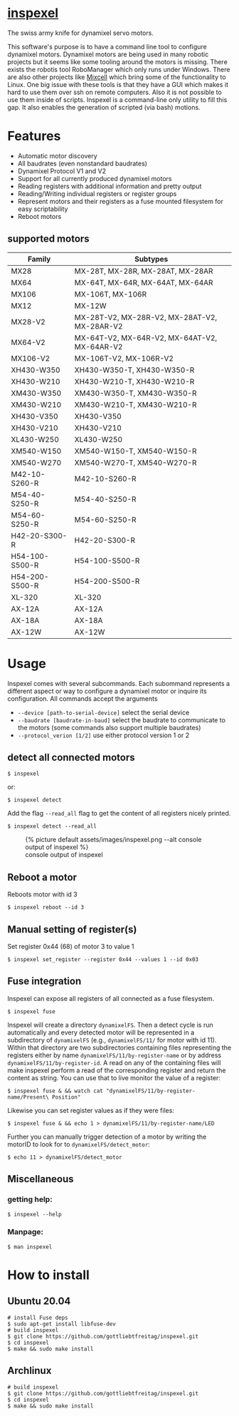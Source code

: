 # [inspexel](https://gottliebtfreitag.de/code/inspexel.html)

The swiss army knife for dynamixel servo motors.

This software's purpose is to have a command line tool to configure dynamixel motors. 
Dynamixel motors are being used in many robotic projects but it seems like some tooling around the motors is missing.
There exists the robotis tool RoboManager which only runs under Windows.
There are also other projects like [Mixcell](https://github.com/clebercoutof/mixcell) which bring some of the functionality to Linux.
One big issue with these tools is that they have a GUI which makes it hard to use them over ssh on remote computers.
Also it is not possible to use them inside of scripts.
Inspexel is a command-line only utility to fill this gap.
It also enables the generation of scripted (via bash) motions.

# Features

- Automatic motor discovery
- All baudrates (even nonstandard baudrates)
- Dynamixel Protocol V1 and V2
- Support for all currently produced dynamixel motors
- Reading registers with additional information and pretty output
- Reading/Writing individual registers or register groups
- Represent motors and their registers as a fuse mounted filesystem for easy scriptability
- Reboot motors

## supported motors

| Family | Subtypes |
|--------|----------|
| MX28 | MX-28T, MX-28R, MX-28AT, MX-28AR |
| MX64 | MX-64T, MX-64R, MX-64AT, MX-64AR |
| MX106 | MX-106T, MX-106R |
| MX12 | MX-12W |
| MX28-V2 | MX-28T-V2, MX-28R-V2, MX-28AT-V2, MX-28AR-V2 |
| MX64-V2 | MX-64T-V2, MX-64R-V2, MX-64AT-V2, MX-64AR-V2 |
| MX106-V2 | MX-106T-V2, MX-106R-V2 |
| XH430-W350 | XH430-W350-T, XH430-W350-R |
| XH430-W210 | XH430-W210-T, XH430-W210-R |
| XM430-W350 | XM430-W350-T, XM430-W350-R |
| XM430-W210 | XM430-W210-T, XM430-W210-R |
| XH430-V350 | XH430-V350 |
| XH430-V210 | XH430-V210 |
| XL430-W250 | XL430-W250 |
| XM540-W150 | XM540-W150-T, XM540-W150-R |
| XM540-W270 | XM540-W270-T, XM540-W270-R |
| M42-10-S260-R | M42-10-S260-R |
| M54-40-S250-R | M54-40-S250-R |
| M54-60-S250-R | M54-60-S250-R |
| H42-20-S300-R | H42-20-S300-R |
| H54-100-S500-R | H54-100-S500-R |
| H54-200-S500-R | H54-200-S500-R |
| XL-320 | XL-320 |
| AX-12A | AX-12A |
| AX-18A | AX-18A |
| AX-12W | AX-12W |

# Usage

Inspexel comes with several subcommands.
Each subommand represents a different aspect or way to configure a dynamixel motor or inquire its configuration.
All commands accept the arguments
- `--device [path-to-serial-device]` select the serial device
- `--baudrate [baudrate-in-baud]` select the baudrate to communicate to the motors (some commands also support multiple baudrates)
- `--protocol_verion [1/2]` use either protocol version 1 or 2

## detect all connected motors
```
$ inspexel
```
or:
```
$ inspexel detect
```

Add the flag `--read_all` flag to get the content of all registers nicely printed.

```
$ inspexel detect --read_all
```

<figure>
    {% picture default assets/images/inspexel.png --alt console output of inspexel %}
    <figcaption>console output of inspexel</figcaption>
</figure>

## Reboot a motor
Reboots motor with id 3

```
$ inspexel reboot --id 3
```

## Manual setting of register(s)
Set register 0x44 (68) of motor 3 to value 1

```
$ inspexel set_register --register 0x44 --values 1 --id 0x03
```

## Fuse integration
Inspexel can expose all registers of all connected as a fuse filesystem.

```
$ inspexel fuse
```

Inspexel will create a directory `dynamixelFS`.
Then a detect cycle is run automatically and every detected motor will be represented in a subdirectory of `dynamixelFS` (e.g., `dynamixelFS/11/` for motor with id 11).
Within that directory are two subdirectories containing files representing the registers either by name `dynamixelFS/11/by-register-name` or by address `dynamixelFS/11/by-register-id`.
A read on any of the containing files will make inspexel perform a read of the corresponding register and return the content as string.
You can use that to live monitor the value of a register:

```
$ inspexel fuse & && watch cat "dynamixelFS/11/by-register-name/Present\ Position"
```

Likewise you can set register values as if they were files:

```
$ inspexel fuse & && echo 1 > dynamixelFS/11/by-register-name/LED
```

Further you can manually trigger detection of a motor by writing the motorID to look for to `dynamixelFS/detect_motor`:

```
$ echo 11 > dynamixelFS/detect_motor
```


## Miscellaneous

### getting help:

```
$ inspexel --help
```

### Manpage:

```
$ man inspexel
```

# How to install
## Ubuntu 20.04

```
# install Fuse deps
$ sudo apt-get install libfuse-dev
# build inspexel
$ git clone https://github.com/gottliebtfreitag/inspexel.git
$ cd inspexel
$ make && sudo make install
```

## Archlinux
```
# build inspexel
$ git clone https://github.com/gottliebtfreitag/inspexel.git
$ cd inspexel
$ make && sudo make install
```
